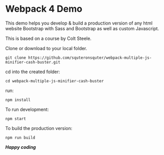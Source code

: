 # Webpack 4 Demo

This demo helps you develop & build a production version of any html website Bootstrap with Sass and Bootstrap as well as custom Javascript.

This is based on a course by Colt Steele.

Clone or download to your local folder.

`git clone https://github.com/squteronsquter/webpack-multiple-js-minifier-cash-buster.git`

cd into the created folder:

`cd webpack-multiple-js-minifier-cash-buster`

run:

`npm install`

To run development:

`npm start`

To build the production version:

`npm run build`

**_Happy coding_**
